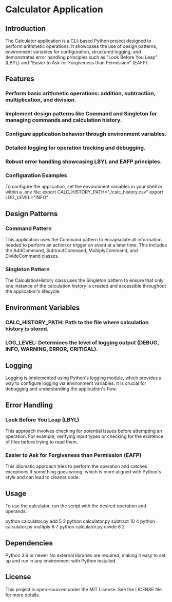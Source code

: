 # Calculator Application

## Introduction
The Calculator application is a CLI-based Python project designed to perform arithmetic operations. It showcases the use of design patterns, environment variables for configuration, structured logging, and demonstrates error handling principles such as "Look Before You Leap" (LBYL) and "Easier to Ask for Forgiveness than Permission" (EAFP).

## Features
### Perform basic arithmetic operations: addition, subtraction, multiplication, and division.
### Implement design patterns like Command and Singleton for managing commands and calculation history.
### Configure application behavior through environment variables.
### Detailed logging for operation tracking and debugging.
### Robust error handling showcasing LBYL and EAFP principles.
### Configuration Examples
To configure the application, set the environment variables in your shell or within a .env file:
export CALC_HISTORY_PATH="./calc_history.csv"
export LOG_LEVEL="INFO"

## Design Patterns
### Command Pattern
This application uses the Command pattern to encapsulate all information needed to perform an action or trigger an event at a later time. This includes the AddCommand, SubtractCommand, MultiplyCommand, and DivideCommand classes.

### Singleton Pattern
The CalculationHistory class uses the Singleton pattern to ensure that only one instance of the calculation history is created and accessible throughout the application's lifecycle.

## Environment Variables
### CALC_HISTORY_PATH: Path to the file where calculation history is stored.
### LOG_LEVEL: Determines the level of logging output (DEBUG, INFO, WARNING, ERROR, CRITICAL).

## Logging
Logging is implemented using Python's logging module, which provides a way to configure logging via environment variables. It is crucial for debugging and understanding the application's flow.

## Error Handling

### Look Before You Leap (LBYL)
This approach involves checking for potential issues before attempting an operation. For example, verifying input types or checking for the existence of files before trying to read them.

### Easier to Ask for Forgiveness than Permission (EAFP)
This idiomatic approach tries to perform the operation and catches exceptions if something goes wrong, which is more aligned with Python's style and can lead to cleaner code.

## Usage
To use the calculator, run the script with the desired operation and operands:

python calculator.py add 5 3
python calculator.py subtract 10 4
python calculator.py multiply 6 7
python calculator.py divide 8 2

## Dependencies
Python 3.6 or newer
No external libraries are required, making it easy to set up and run in any environment with Python installed.

## License
This project is open-sourced under the MIT License. See the LICENSE file for more details.

